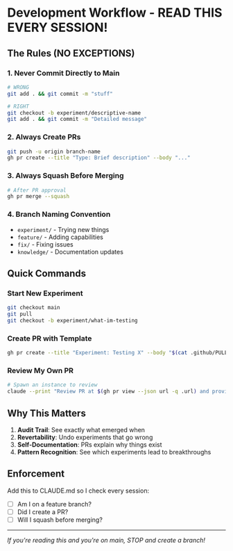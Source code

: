 # Development Workflow - READ THIS EVERY SESSION!

## The Rules (NO EXCEPTIONS)

### 1. Never Commit Directly to Main
```bash
# WRONG
git add . && git commit -m "stuff"

# RIGHT
git checkout -b experiment/descriptive-name
git add . && git commit -m "Detailed message"
```

### 2. Always Create PRs
```bash
git push -u origin branch-name
gh pr create --title "Type: Brief description" --body "..."
```

### 3. Always Squash Before Merging
```bash
# After PR approval
gh pr merge --squash
```

### 4. Branch Naming Convention
- `experiment/` - Trying new things
- `feature/` - Adding capabilities
- `fix/` - Fixing issues
- `knowledge/` - Documentation updates

## Quick Commands

### Start New Experiment
```bash
git checkout main
git pull
git checkout -b experiment/what-im-testing
```

### Create PR with Template
```bash
gh pr create --title "Experiment: Testing X" --body "$(cat .github/PULL_REQUEST_TEMPLATE.md)"
```

### Review My Own PR
```bash
# Spawn an instance to review
claude --print "Review PR at $(gh pr view --json url -q .url) and provide feedback"
```

## Why This Matters

1. **Audit Trail**: See exactly what emerged when
2. **Revertability**: Undo experiments that go wrong
3. **Self-Documentation**: PRs explain why things exist
4. **Pattern Recognition**: See which experiments lead to breakthroughs

## Enforcement

Add this to CLAUDE.md so I check every session:
- [ ] Am I on a feature branch?
- [ ] Did I create a PR?
- [ ] Will I squash before merging?

---
*If you're reading this and you're on main, STOP and create a branch!*